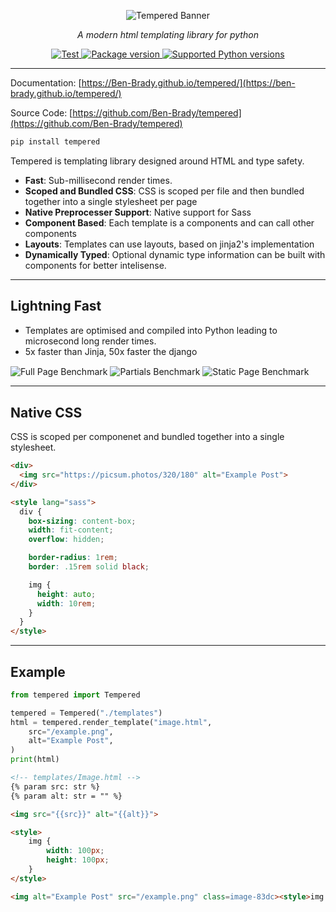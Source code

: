 <p align="center">
    <img
        src="https://github.com/Ben-Brady/tempered/assets/64110708/e2cd3ecf-0d01-47e1-a914-ff4976358739"
        alt="Tempered Banner"
    >
</p>

<p align="center">
    <em>A modern html templating library for python</em>
</p>


<p align="center">
  <a
    href="https://github.com/Ben-Brady/tempered/actions?query=workflow%3Atesting+event%3Apush+branch%3Amaster"
    target="_blank"
  >
      <img src="https://github.com/Ben-Brady/tempered/actions/workflows/testing.yml/badge.svg" alt="Test">
  </a>
  <a href="https://pypi.org/project/fastapi" target="_blank">
      <img src="https://img.shields.io/pypi/v/tempered?color=%2334D058&label=pypi%20package" alt="Package version">
  </a>
  <a href="https://pypi.org/project/fastapi" target="_blank">
      <img src="https://img.shields.io/pypi/pyversions/tempered.svg?color=%2334D058" alt="Supported Python versions">
  </a>
</p>


---

Documentation: [https://Ben-Brady.github.io/tempered/](https://ben-brady.github.io/tempered/)

Source Code: [https://github.com/Ben-Brady/tempered](https://github.com/Ben-Brady/tempered)


```python
pip install tempered
```

Tempered is templating library designed around HTML and type safety.

- **Fast**: Sub-millisecond render times.
- **Scoped and Bundled CSS**: CSS is scoped per file and then bundled together into a single stylesheet per page
- **Native Preprocesser Support**: Native support for Sass
- **Component Based**: Each template is a components and can call other components
- **Layouts**: Templates can use layouts, based on jinja2's implementation
- **Dynamically Typed**: Optional dynamic type information can be built with components for better intelisense.

---

## Lightning Fast

- Templates are optimised and compiled into Python leading to microsecond long render times.
- 5x faster than Jinja, 50x faster the django

<picture align="center">
  <img align="center" alt="Full Page Benchmark" src="https://github.com/Ben-Brady/tempered/assets/64110708/684ff121-a2c9-41df-94dd-f5c0aa136d3e">
</picture>
<picture align="center">
  <img align="center" alt="Partials Benchmark" src="https://github.com/Ben-Brady/tempered/assets/64110708/6bbc6c1d-107b-47b3-9b59-fb9c78e6352f">
</picture>
<picture>
  <img align="center" alt="Static Page Benchmark" src="https://github.com/Ben-Brady/tempered/assets/64110708/a9c3242c-872d-4969-878d-fb39547ca67a">
</picture>

---

## Native CSS

CSS is scoped per componenet and bundled together into a single stylesheet.

```html
<div>
  <img src="https://picsum.photos/320/180" alt="Example Post">
</div>

<style lang="sass">
  div {
    box-sizing: content-box;
    width: fit-content;
    overflow: hidden;

    border-radius: 1rem;
    border: .15rem solid black;

    img {
      height: auto;
      width: 10rem;
    }
  }
</style>
```

---

## Example

```python
from tempered import Tempered

tempered = Tempered("./templates")
html = tempered.render_template("image.html",
    src="/example.png",
    alt="Example Post",
)
print(html)
```

```html
<!-- templates/Image.html -->
{% param src: str %}
{% param alt: str = "" %}

<img src="{{src}}" alt="{{alt}}">

<style>
    img {
        width: 100px;
        height: 100px;
    }
</style>
```

```html
<img alt="Example Post" src="/example.png" class=image-83dc><style>img.image-83dc{width:100px;height:100px}</style>
```
